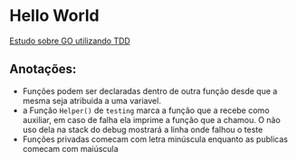 # Hello World

[Estudo sobre GO utilizando TDD](https://larien.gitbook.io/aprenda-go-com-testes/primeiros-passos-com-go/ola-mundo)


## Anotações:

* Funções podem ser declaradas dentro de outra função desde que a mesma seja atribuida a uma variavel.
* a Função `Helper()` de `testing` marca a função que a recebe como auxiliar, em caso de falha ela imprime a função que a chamou. O não uso dela na stack do debug mostrará a linha onde falhou o teste
* Funções privadas comecam com letra minúscula enquanto as publicas comecam com maiúscula 